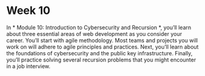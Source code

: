# Week 10

In * Module 10: Introduction to Cybersecurity and Recursion *, you’ll learn about three essential areas of web development as you consider your career. You’ll start with agile methodology. Most teams and projects you will work on will adhere to agile principles and practices. Next, you’ll learn about the foundations of cybersecurity and the public key infrastructure. Finally, you’ll practice solving several recursion problems that you might encounter in a job interview. 